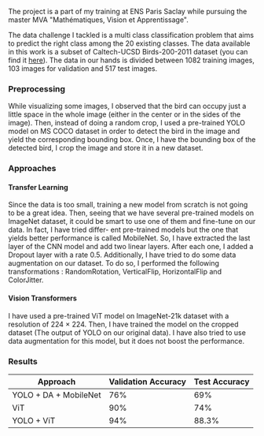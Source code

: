 The project is a part of my training at ENS Paris Saclay while pursuing the master MVA "Mathématiques, Vision et Apprentissage".

The data challenge I tackled is a multi class classification problem that aims to predict the right class among the 20 existing classes. 
The data available in this work is a subset of Caltech-UCSD Birds-200-2011 dataset (you can find it [here](https://www.di.ens.fr/willow/teaching/recvis18orig/assignment3/bird_dataset.zip)). The data in our hands is divided between 1082 training images, 103 images 
for validation and 517 test images.

### Preprocessing

While visualizing some images, I observed that the bird can
occupy just a little space in the whole image (either in the center
or in the sides of the image). Then, instead of doing a random
crop, I used a pre-trained YOLO model on MS COCO dataset in
order to detect the bird in the image and yield the corresponding
bounding box. Once, I have the bounding box of the detected
bird, I crop the image and store it in a new dataset.

### Approaches

#### Transfer Learning

Since the data is too small, training a new model from scratch
is not going to be a great idea. Then, seeing that we have several
pre-trained models on ImageNet dataset, it could be smart to use
one of them and fine-tune on our data. In fact, I have tried differ-
ent pre-trained models but the one that yields better performance
is called MobileNet. So, I have extracted the last layer of the
CNN model and add two linear layers. After each one, I added
a Dropout layer with a rate 0.5. Additionally, I have tried to do
some data augmentation on our dataset. To do so, I performed
the following transformations : RandomRotation, VerticalFlip,
HorizontalFlip and ColorJitter.

#### Vision Transformers

I have used a
pre-trained ViT model on ImageNet-21k dataset with a resolution
of 224 × 224. Then, I have trained the model on the cropped
dataset (The output of YOLO on our original data). I have also
tried to use data augmentation for this model, but it does not boost
the performance.

### Results

| Approach  | Validation Accuracy | Test Accuracy |
| ------------- | ------------- | ------------- |
| YOLO + DA + MobileNet  | 76%  | 69% |
| ViT  | 90% | 74% |
| YOLO + ViT | 94% | 88.3%|
